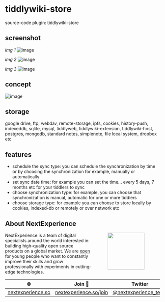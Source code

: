 # tiddlywiki-store
source-code plugin: tiddlywiki-store

## screenshot

*img 1*
![image](https://user-images.githubusercontent.com/123137817/215286490-fc12aeeb-a3a0-4844-b893-dd3a3d261717.png)

*img 2*
![image](https://user-images.githubusercontent.com/123137817/215289109-e93dd532-cee7-4257-b6d8-cec60314aa71.png)

*img 3*
![image](https://user-images.githubusercontent.com/123137817/215289150-ac3fe05e-b75e-48e2-a597-d3066ce97b99.png)

## concept
![image](https://user-images.githubusercontent.com/123137817/215293520-343e399a-0ac5-4838-b89a-4468316679d7.png)

## storage
google drive, ftp, webdav, remote-storage, ipfs, cookies, history-push, indexeddb, sqlite, mysql, tiddlyweb, tiddlywiki-extension, tiddlywiki-host, postgres, mongodb, standard notes, simplenote, file local system, dropbox etc

## features
- schedule the sync type: you can schedule the synchronization by time or by choosing the synchronization for example, manually or automatically
- set sync date time: for example you can set the time... every 5 days, 7 months etc for your tiddlers to sync
- choose synchronization type: for example, you can choose that synchronization is manual, automatic for one or more tiddlers
- choose storage type: for example you can choose to store locally by cookies, indexed-db or remotely or over network etc

## About NextExperience

<img align="right" width="120" height="120" src="https://cdn-icons-png.flaticon.com/512/1600/1600856.png" hspace="50">

NextExperience is a team of digital specialists around the world interested in building high-quality open source products on a global market. We are [open](https://codex.so/join) for young people who want to constantly improve their skills and grow professionally with experiments in cutting-edge technologies.

| 🌐 | Join  👋  | Twitter | Instagram |
| -- | -- | -- | -- |
| [nextexperience.so](https://nextexperience.so) | [nextexperience.so/join](https://nextexperience.so/join) |[@nextexperience_team](http://twitter.com/nextexperience_team) | [@nextexperience_team](http://instagram.com/nextexperience_team/) |
